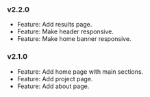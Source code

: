 ### v2.2.0

-   Feature: Add results page.
-   Feature: Make header responsive.
-   Feature: Make home banner responsive.

### v2.1.0

-   Feature: Add home page with main sections.
-   Feature: Add project page.
-   Feature: Add about page.
